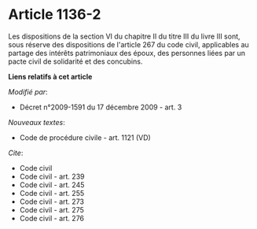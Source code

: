 # Article 1136-2

Les dispositions de la section VI du chapitre II du titre III du livre III sont, sous réserve des dispositions de l'article
267 du code civil, applicables au partage des intérêts patrimoniaux des époux, des personnes liées par un pacte civil de
solidarité et des concubins.

**Liens relatifs à cet article**

_Modifié par_:

  - Décret n°2009-1591 du 17 décembre 2009 - art. 3

_Nouveaux textes_:

  - Code de procédure civile - art. 1121 (VD)

_Cite_:

  - Code civil
  - Code civil - art. 239
  - Code civil - art. 245
  - Code civil - art. 255
  - Code civil - art. 273
  - Code civil - art. 275
  - Code civil - art. 276

